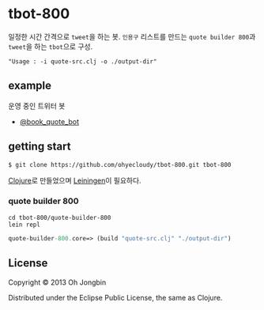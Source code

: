 # tbot-800

일정한 시간 간격으로 `tweet`을 하는 봇. `인용구` 리스트를 만드는 `quote builder 800`과 `tweet`을 하는 `tbot`으로 구성.

    "Usage : -i quote-src.clj -o ./output-dir"

## example

운영 중인 트위터 봇

* [@book\_quote\_bot](https://twitter.com/book_quote_bot)

## getting start

```
$ git clone https://github.com/ohyecloudy/tbot-800.git tbot-800
```

[Clojure](http://clojure.org/)로 만들었으며 [Leiningen](http://leiningen.org/)이 필요하다.

### quote builder 800

```
cd tbot-800/quote-builder-800
lein repl
```

``` clojure
quote-builder-800.core=> (build "quote-src.clj" "./output-dir")
```

## License

Copyright © 2013 Oh Jongbin

Distributed under the Eclipse Public License, the same as Clojure.

